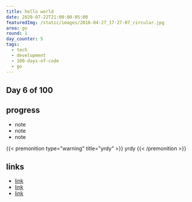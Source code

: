 ```yaml
---
title: hello world
date: 2020-07-22T21:00:00-05:00
featuredImg: /static/images/2016-04-27_17-27-07_circular.jpg
area: go
round: 1
day_counter: 5
tags:
  - tech
  - development
  - 100-days-of-code
  - go
---
```

## Day 6 of 100

## progress

* note
* note
* note

{{< premonition type="warning" title="yrdy" >}}
yrdy
{{< /premonition >}}

## links

* [link](github.com)
* [link](github.com)
* [link](github.com)